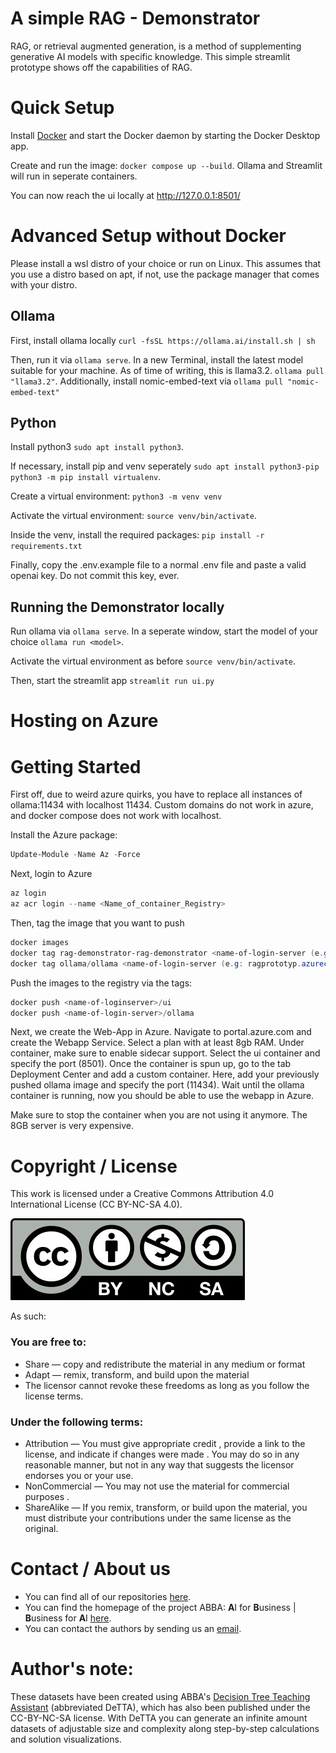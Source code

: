 # A simple RAG - Demonstrator

RAG, or retrieval augmented generation, is a method of supplementing generative AI models with specific knowledge. This simple streamlit prototype shows off the capabilities of RAG.

# Quick Setup

Install [Docker](https://docs.docker.com/desktop/setup/install/windows-install/) and start the Docker daemon by starting the Docker Desktop app.

Create and run the image: `docker compose up --build`. Ollama and Streamlit will run in seperate containers.

You can now reach the ui locally at http://127.0.0.1:8501/

# Advanced Setup without Docker

Please install a wsl distro of your choice or run on Linux. This assumes that you use a distro based on apt, if not, use the package manager that comes with your distro. 

## Ollama

First, install ollama locally
`curl -fsSL https://ollama.ai/install.sh | sh`

Then, run it via `ollama serve`. In a new Terminal, install the latest model suitable for your machine. As of time of writing, this is llama3.2. `ollama pull "llama3.2"`. Additionally, install nomic-embed-text via `ollama pull "nomic-embed-text"` 

## Python

Install python3 `sudo apt install python3`. 

If necessary, install pip and venv seperately `sudo apt install python3-pip` `python3 -m pip install virtualenv`.

Create a virtual environment: `python3 -m venv venv`

Activate the virtual environment: `source venv/bin/activate`. 

Inside the venv, install the required packages: `pip install -r requirements.txt`

Finally, copy the .env.example file to a normal .env file and paste a valid openai key. Do not commit this key, ever. 

## Running the Demonstrator locally

Run ollama via `ollama serve`. In a seperate window, start the model of your choice `ollama run <model>`. 

Activate the virtual environment as before `source venv/bin/activate`. 

Then, start the streamlit app `streamlit run ui.py`

# Hosting on Azure


# Getting Started

First off, due to weird azure quirks, you have to replace all instances of ollama:11434 with localhost 11434. Custom domains do not work in azure, and docker compose does not work with localhost.  

Install the Azure package:

```Powershell
Update-Module -Name Az -Force
```

Next, login to Azure

``` Powershell
az login
az acr login --name <Name_of_container_Registry>
```

Then, tag the image that you want to push

``` Powershell
docker images
docker tag rag-demonstrator-rag-demonstrator <name-of-login-server (e.g: ragprototyp.azurecr.io)>/ui
docker tag ollama/ollama <name-of-login-server (e.g: ragprototyp.azurecr.io)>/ollama
```

Push the images to the registry via the tags:

``` PowerShell
docker push <name-of-loginserver>/ui
docker push <name-of-login-server>/ollama
```

Next, we create the Web-App in Azure. Navigate to portal.azure.com and create the Webapp Service. Select a plan with at least 8gb RAM. Under container, make sure to enable sidecar support. Select the ui container and specify the port (8501). Once the container is spun up, go to the tab Deployment Center and add a custom container. Here, add your previously pushed ollama image and specify the port (11434). Wait until the ollama container is running, now you should be able to use the webapp in Azure.

Make sure to stop the container when you are not using it anymore. The 8GB server is very expensive.

# Copyright / License
This work is licensed under a Creative Commons Attribution 4.0 International License (CC BY-NC-SA 4.0).

![](CC-BY-NC-SA.jpg)
 
As such:

### You are free to:
* Share — copy and redistribute the material in any medium or format
* Adapt — remix, transform, and build upon the material
* The licensor cannot revoke these freedoms as long as you follow the license terms.

### Under the following terms:
* Attribution — You must give appropriate credit , provide a link to the license, and indicate if changes were made . You may do so in any reasonable manner, but not in any way that suggests the licensor endorses you or your use.
* NonCommercial — You may not use the material for commercial purposes .
* ShareAlike — If you remix, transform, or build upon the material, you must distribute your contributions under the same license as the original.

# Contact / About us
* You can find all of our repositories [here](https://github.com/orgs/AI-for-Business/repositories).
* You can find the homepage of the project ABBA: **A**I for **B**usiness | **B**usiness for **A**I
[here](https://abba-project.de/).
* You can contact the authors by sending us an [email](mailto:abba-services@fim-rc.de).

# Author's note:
These datasets have been created using ABBA's
[Decision Tree Teaching Assistant](https://github.com/AI-for-Business/UBT_YZ_DeTTA) (abbreviated DeTTA), which has
also been published under the CC-BY-NC-SA license. With DeTTA you can generate an infinite amount datasets of
adjustable size and complexity along step-by-step calculations and solution visualizations.
